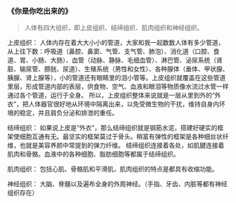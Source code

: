 ### 《你是你吃出来的》

> 人体有四大组织，即上皮组织、结缔组织、肌肉组织和神经组织。

上皮组织：
人体内存在着大大小小的管道，大家和我一起数数人体有多少管道，从上往下数：呼吸道（鼻腔、鼻窦、气管、支气管、肺泡）、消化道（口腔、食道、胃、小肠、大肠）、血管（动脉、静脉、毛细血管）、淋巴管、泌尿系统（肾脏、输尿管、膀胱、尿道）、生殖系统（男性和女性）、各种腺体（垂体、甲状腺、胰腺、肾上腺等），小的管道还有眼睛里的泪小管等。上皮组织就覆盖在这些管道里层，形成管道内部的表层，供食物、空气、血液和眼泪等物质像水流过水管一样通过各个管道，运行于全身。
所以，上皮组织整体来说就是一层从里到外的“外衣”，把人体器官很好地从环境中隔离出来，以免受微生物的干扰，维持自身内环境的稳定，并且肩负分泌和排泄的重任。

结缔组织：
如果说上皮是“外衣”，那么结缔组织就是钢筋水泥，搭建好硬实的框架使细胞互通有无。最坚实的框架莫过于骨头。稍富有弹性的框架是各种细丝状纤维，也就是美容养颜中常提到的弹力纤维。
结缔组织连接着各处，如肌腱连接着肌肉和骨骼。血液中的各种细胞、脂肪细胞等都属于结缔组织。

肌肉组织：
包括心肌、骨骼肌和平滑肌，肌肉组织的特点是都具有收缩功能。

神经组织：
大脑、脊髓以及遍布全身的外周神经。（手指、牙齿、内脏等都有神经组织存在）
